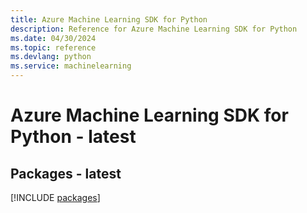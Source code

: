 ```yaml
---
title: Azure Machine Learning SDK for Python
description: Reference for Azure Machine Learning SDK for Python
ms.date: 04/30/2024
ms.topic: reference
ms.devlang: python
ms.service: machinelearning
---
```

# Azure Machine Learning SDK for Python - latest
## Packages - latest
[!INCLUDE [packages](machine-learning-index.md)]